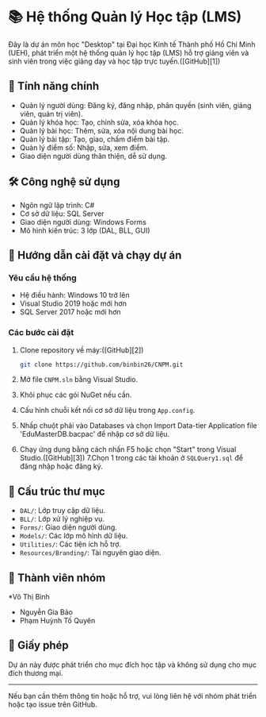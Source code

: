 # 📚 Hệ thống Quản lý Học tập (LMS)

Đây là dự án môn học "Desktop" tại Đại học Kinh tế Thành phố Hồ Chí Minh (UEH), phát triển một hệ thống quản lý học tập (LMS) hỗ trợ giảng viên và sinh viên trong việc giảng dạy và học tập trực tuyến.([GitHub][1])

## 🧩 Tính năng chính

* Quản lý người dùng: Đăng ký, đăng nhập, phân quyền (sinh viên, giảng viên, quản trị viên).
* Quản lý khóa học: Tạo, chỉnh sửa, xóa khóa học.
* Quản lý bài học: Thêm, sửa, xóa nội dung bài học.
* Quản lý bài tập: Tạo, giao, chấm điểm bài tập.
* Quản lý điểm số: Nhập, sửa, xem điểm.
* Giao diện người dùng thân thiện, dễ sử dụng.

## 🛠️ Công nghệ sử dụng

* Ngôn ngữ lập trình: C#
* Cơ sở dữ liệu: SQL Server
* Giao diện người dùng: Windows Forms
* Mô hình kiến trúc: 3 lớp (DAL, BLL, GUI)

## 🚀 Hướng dẫn cài đặt và chạy dự án

### Yêu cầu hệ thống

* Hệ điều hành: Windows 10 trở lên
* Visual Studio 2019 hoặc mới hơn
* SQL Server 2017 hoặc mới hơn

### Các bước cài đặt

1. Clone repository về máy:([GitHub][2])

   ```bash
   git clone https://github.com/binbin26/CNPM.git
   ```
2. Mở file `CNPM.sln` bằng Visual Studio.
3. Khôi phục các gói NuGet nếu cần.
4. Cấu hình chuỗi kết nối cơ sở dữ liệu trong `App.config`.
5. Nhấp chuột phải vào Databases và chọn Import Data-tier Application file 'EduMasterDB.bacpac' để nhập cơ sở dữ liệu.
6. Chạy ứng dụng bằng cách nhấn F5 hoặc chọn "Start" trong Visual Studio.([GitHub][3])
7.Chọn 1 trong các tài khoản ở `SQLQuery1.sql` để đăng nhập hoặc đăng ký.
## 📁 Cấu trúc thư mục

* `DAL/`: Lớp truy cập dữ liệu.
* `BLL/`: Lớp xử lý nghiệp vụ.
* `Forms/`: Giao diện người dùng.
* `Models/`: Các lớp mô hình dữ liệu.
* `Utilities/`: Các tiện ích hỗ trợ.
* `Resources/Branding/`: Tài nguyên giao diện.

## 👥 Thành viên nhóm
*Võ Thị Bình
* Nguyễn Gia Bảo 
* Phạm Huỳnh Tố Quyên 

## 📄 Giấy phép

Dự án này được phát triển cho mục đích học tập và không sử dụng cho mục đích thương mại.

---

Nếu bạn cần thêm thông tin hoặc hỗ trợ, vui lòng liên hệ với nhóm phát triển hoặc tạo issue trên GitHub.

